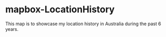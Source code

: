 # mapbox-LocationHistory
This map is to showcase my location history in Australia during the past 6 years. 
